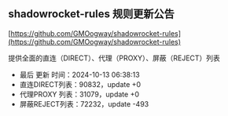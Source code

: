 ## shadowrocket-rules 规则更新公告

[https://github.com/GMOogway/shadowrocket-rules](https://github.com/GMOogway/shadowrocket-rules)

提供全面的直连（DIRECT）、代理（PROXY）、屏蔽（REJECT）列表
- 最后 更新 时间：2024-10-13 06:38:13
- 直连DIRECT列表：90832，update +0
- 代理PROXY 列表：31079，update +0
- 屏蔽REJECT列表：72232，update -493